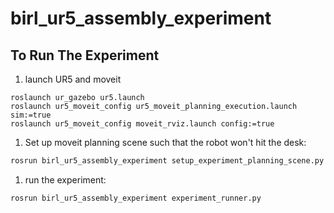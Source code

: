 # birl_ur5_assembly_experiment

## To Run The Experiment

1. launch UR5 and moveit

```
roslaunch ur_gazebo ur5.launch
roslaunch ur5_moveit_config ur5_moveit_planning_execution.launch  sim:=true
roslaunch ur5_moveit_config moveit_rviz.launch config:=true
```
1. Set up moveit planning scene such that the robot won't hit the desk:
```bash
rosrun birl_ur5_assembly_experiment setup_experiment_planning_scene.py
```

1. run the experiment:
```bash
rosrun birl_ur5_assembly_experiment experiment_runner.py
```
